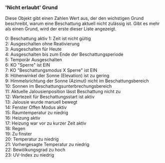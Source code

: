 ﻿### 'Nicht erlaubt' Grund

Diese Objekt gibt einen Zahlen Wert aus, der den wichstigen Grund beschreibt, warum eine Beschattung aktuell nicht zulässig ist.
Gibt es mehr als einen Grund, wird der erste dieser Liste angezeigt.

0: Beschattung aktiv
1: Zeit ist nicht gültig  
2: Ausgeschalten ohne Reativierung  
3: Ausgeschalten für Heute  
4: Ausgeschalten bis zum Ende der Beschattungsperiode  
5: Temporär Ausgeschalten  
6: KO "Sperre" ist EIN  
7: KO "Beschattungsmodus X Sperre" ist EIN  
8: Höhenwinkel der Sonne (Elevation) ist zu gering  
9: Himmelsrichtung der Sonne (Azimut) nicht im Beschattungsbereich  
10: Sonnen im Beschattungsunterbrechungsbereich  
11: Aktuelle Jalousienposition lässt Beschattung nicht zu  
12: Wartezeit für Beschattungsstart ist aktiv  
13: Jalousie wurde manuell bewegt  
14: Fenster Offen Modus aktiv  
15: Raumtemperatur zu niedrig  
16: Heizung aktiv  
17: Heizung war vor zu kurzer Zeit aktiv  
18: Regen  
19: Zu finster  
20: Temperatur zu niedrig  
21: Vorhergesagte Temperatur zu niedrig  
22: Bewölkungsgrad zu hoch  
23: UV-Index zu niedrig  


